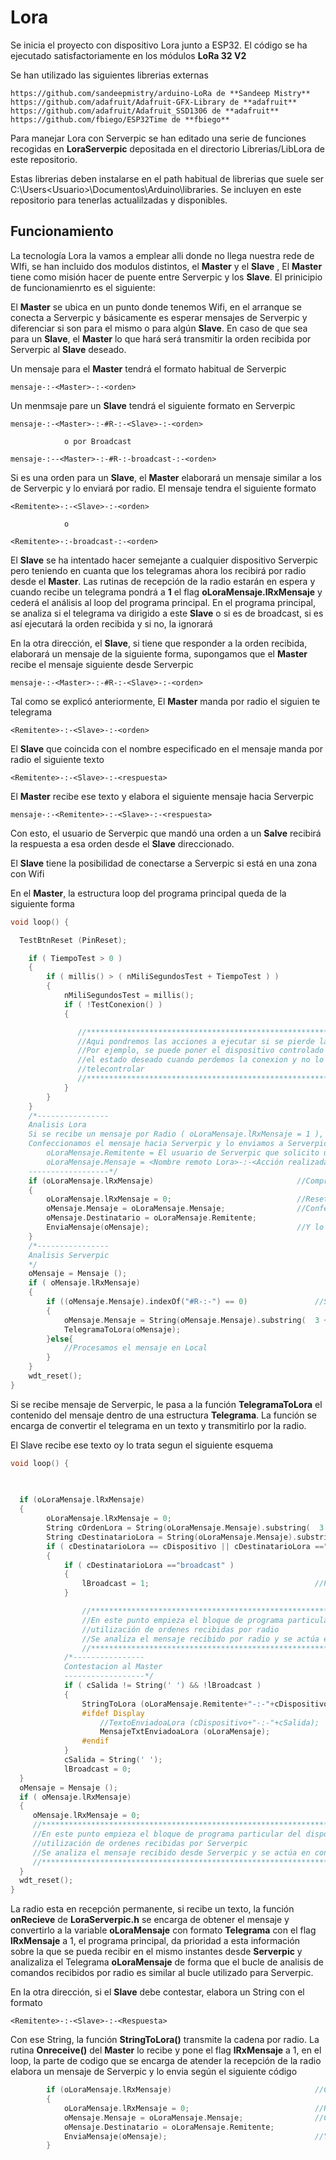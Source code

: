 # Lora
Se inicia el proyecto con dispositivo Lora junto a ESP32. El código se ha ejecutado satisfactoriamente en los módulos **LoRa 32 V2**

Se han utilizado las siguientes librerias externas 

   	https://github.com/sandeepmistry/arduino-LoRa de **Sandeep Mistry**
	https://github.com/adafruit/Adafruit-GFX-Library de **adafruit**
	https://github.com/adafruit/Adafruit_SSD1306 de **adafruit**
	https://github.com/fbiego/ESP32Time	de **fbiego**


Para manejar Lora con Serverpic se han editado una serie de funciones recogidas en **LoraServerpic** depositada en el directorio Librerias/LibLora de este repositorio. 

Estas librerias deben instalarse en el path habitual de librerias que suele ser C:\Users\<Usuario>\Documentos\Arduino\libraries. Se incluyen en este repositorio para tenerlas actualilzadas y disponibles.

## Funcionamiento
La tecnología Lora la vamos a emplear alli donde no llega nuestra rede de WIfi, se han incluido dos modulos distintos, el **Master** y el **Slave** , 
El **Master** tiene como misión hacer de puente entre Serverpic y los **Slave**. El prinicipio de funcionamienrto es el siguiente:

El **Master** se ubica en un punto donde tenemos Wifi, en el arranque se conecta a Serverpic y básicamente es esperar mensajes de Serverpic y diferenciar si son para el mismo o para algún **Slave**. En caso de que sea para un **Slave**, el **Master** lo que hará será transmitir la orden recibida por Serverpic al **Slave** deseado.

Un mensaje para el **Master** tendrá el formato habitual de Serverpic

	mensaje-:-<Master>-:-<orden>

Un menmsaje pare un **Slave** tendrá el siguiente formato en Serverpic

	mensaje-:-<Master>-:-#R-:-<Slave>-:-<orden>

				o por Broadcast

	mensaje-:--<Master>-:-#R-:-broadcast-:-<orden>  	

Si es una orden para un **Slave**, el **Master** elaborará un mensaje similar a los de Serverpic y lo enviará por radio. El mensaje tendra el siguiente formato

	<Remitente>-:-<Slave>-:-<orden>

				o

	<Remitente>-:-broadcast-:-<orden>				


El **Slave** se ha intentado hacer semejante a cualquier dispositivo Serverpic pero teniendo en cuanta que los telegramas ahora los recibirá por radio desde el **Master**. Las rutinas de recepción de la radio estarán en espera y cuando recibe un telegrama pondrá a **1** el flag  **oLoraMensaje.lRxMensaje** y cederá el análisis al loop del programa principal.
En el programa principal, se analiza si el telegrama va dirigido a este **Slave** o si es de broadcast, si es así ejecutará la orden recibida y si no, la ignorará

En la otra dirección, el **Slave**, si tiene que responder a la orden recibida, elaborará un mensaje de la siguiente forma, supongamos que el **Master** recibe el mensaje siguiente desde Serverpic

	mensaje-:-<Master>-:-#R-:-<Slave>-:-<orden>

Tal como se explicó anteriormente, El **Master** manda por radio el siguien te telegrama

	<Remitente>-:-<Slave>-:-<orden>

El **Slave** que coincida con el nombre especificado en el mensaje manda por radio el siguiente texto

	<Remitente>-:-<Slave>-:-<respuesta>

El **Master** recibe ese texto y elabora el siguiente mensaje hacia Serverpic

	mensaje-:-<Remitente>-:-<Slave>-:-<respuesta>

Con esto, el usuario de Serverpic que mandó una orden a un **Salve** recibirá la respuesta a esa orden desde el **Slave** direccionado.	

El **Slave** tiene la posibilidad de conectarse a Serverpic si está en una zona con Wifi


En el **Master**, la estructura loop del programa principal queda de la siguiente forma

```C++
void loop() {

  TestBtnReset (PinReset);

  	if ( TiempoTest > 0 )
  	{
		if ( millis() > ( nMiliSegundosTest + TiempoTest ) )	
		{
			nMiliSegundosTest = millis();
			if ( !TestConexion() )
			{

  	    	   //**********************************************************************
			   //Aqui pondremos las acciones a ejecutar si se pierde la conexion
			   //Por ejemplo, se puede poner el dispositivo controlado en off que seria
			   //el estado deseado cuando perdemos la conexion y no lo podemos 
			   //telecontrolar
  	    	   //**********************************************************************
			}												                                                         
 		}	
  	}
	/*----------------
	Analisis Lora
	Si se recibe un mensaje por Radio ( oLoraMensaje.lRxMensaje = 1 ), reseteamos el flag oLoraMensaje.lRxMensaje
	Confeccionamos el mensaje hacia Serverpic y lo enviamos a Serverpic
		oLoraMensaje.Remitente = El usuario de Serverpic que solicito una accion de un remoto de Lora
		oLoraMensaje.Mensaje = <Nombre remoto Lora>-:-<Acción realizada>
	------------------*/
	if (oLoraMensaje.lRxMensaje)								//Comprobamos si se ha recibido informacion por radio y si es asi le damos prioridad a la radio
	{
		oLoraMensaje.lRxMensaje = 0;							//Resetasmo el flag de informacion recibida por radio			
		oMensaje.Mensaje = oLoraMensaje.Mensaje;				//Confeccionamos el mensaje a enviar hacia el servidor	
		oMensaje.Destinatario = oLoraMensaje.Remitente;
		EnviaMensaje(oMensaje);									//Y lo enviamos
	}
	/*----------------
	Analisis Serverpic
	*/
 	oMensaje = Mensaje ();								 					 
 	if ( oMensaje.lRxMensaje)										
 	{
		if ((oMensaje.Mensaje).indexOf("#R-:-") == 0)				//Si el inicio del mensaje es #R es mensaje para enviar a los remotos
		{
			oMensaje.Mensaje = String(oMensaje.Mensaje).substring(  3 + String(oMensaje.Mensaje).indexOf("-:-"),  String(oMensaje.Mensaje).length() ); //Excluimos #R del mensaje
			TelegramaToLora(oMensaje);
		}else{
			//Procesamos el mensaje en Local
		}	
 	}
 	wdt_reset(); 													
}
```

Si se recibe mensaje de Serverpic, le pasa a la función **TelegramaToLora** el contenido del mensaje dentro de una estructura **Telegrama**. La función se encarga de convertir el telegrama en un texto y transmitirlo por la radio.

El Slave recibe ese texto oy lo trata segun el siguiente esquema

```C++
void loop() {
    	

  
  if (oLoraMensaje.lRxMensaje)	
  {
		oLoraMensaje.lRxMensaje = 0;
		String cOrdenLora = String(oLoraMensaje.Mensaje).substring(  3 + String(oLoraMensaje.Mensaje).indexOf("-:-"),  String(oLoraMensaje.Mensaje).length() ); //Extraemos los parametros
		String cDestinatarioLora = String(oLoraMensaje.Mensaje).substring(0, String(oLoraMensaje.Mensaje).indexOf("-:-"));
		if ( cDestinatarioLora == cDispositivo || cDestinatarioLora =="broadcast" )
		{
			if ( cDestinatarioLora =="broadcast" )
			{ 
				lBroadcast = 1;										//Ponemos a 1 el flag de broadcast. Si es broadcast no debe haber respuesta del Slave
			}

     			//*******************************************************************************
     			//En este punto empieza el bloque de programa particular del dispositivo según la 
     			//utilización de ordenes recibidas por radio
     			//Se analiza el mensaje recibido por radio y se actúa en consecuencia
     			//*******************************************************************************	
			/*----------------
 			Contestacion al Master
 			------------------*/
			if ( cSalida != String(' ') && !lBroadcast )									//Si hay algo que comunicar y la orden no fue a Broadcast
			{	
				StringToLora (oLoraMensaje.Remitente+"-:-"+cDispositivo+"-:-"+cSalida);		//Se le notifica al Lora Remitente
				#ifdef Display
					//TextoEnviadoaLora (cDispositivo+"-:-"+cSalida);
					MensajeTxtEnviadoaLora (oLoraMensaje);
				#endif 
			}	
			cSalida = String(' ');	
			lBroadcast = 0;						
  }							
  oMensaje = Mensaje ();		 					 
  if ( oMensaje.lRxMensaje)										
  {
	 oMensaje.lRxMensaje = 0;
     //*******************************************************************************
     //En este punto empieza el bloque de programa particular del dispositivo según la 
     //utilización de ordenes recibidas por Serverpic
     //Se analiza el mensaje recibido desde Serverpic y se actúa en consecuencia
     //*******************************************************************************
  }
  wdt_reset(); 													
}
```
La radio esta en recepción permanente, si recibe un texto, la función **onRecieve** de **LoraServerpic.h** se encarga de obtener el mensaje y convertirlo a la variable **oLoraMensaje** con formato **Telegrama** con el flag **lRxMensaje** a 1, el programa principal, da prioridad a esta información sobre la que se pueda recibir en el mismo instantes desde **Serverpic** y analizaliza el Telegrama **oLoraMensaje**  de forma que el bucle de analisis de comandos recibidos por radio es similar al bucle utilizado para Serverpic.

En la otra dirección, si el **Slave** debe contestar, elabora un String con el formato

	<Remitente>-:-<Slave>-:-<Respuesta>

Con ese String, la función  **StringToLora()** transmite la cadena por radio. La rutina **Onreceive()** del **Master** lo recibe y pone el flag **lRxMensaje** a 1, en el loop, la parte de codigo que se encarga de atender la recepción de la radio elabora un mensaje de Serverpic y lo envia según el siguiente código

```C++
		if (oLoraMensaje.lRxMensaje)								//Comprobamos si se ha recibido informacion por radio y si es asi le damos prioridad a la radio
		{
			oLoraMensaje.lRxMensaje = 0;							//Resetasmo el flag de informacion recibida por radio			
			oMensaje.Mensaje = oLoraMensaje.Mensaje;				//Confeccionamos el mensaje a enviar hacia el servidor	
			oMensaje.Destinatario = oLoraMensaje.Remitente;
			EnviaMensaje(oMensaje);									//Y lo enviamos
		}
```		